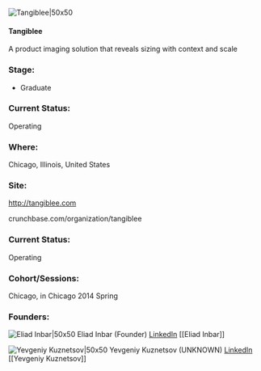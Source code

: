 

![Tangiblee|50x50](https://apimg.techstars.com/connect/images/image_files/53f56b97a88ebd1d2d000003/original/tangiblee_logo_big.png)

#### Tangiblee
A product imaging solution that reveals sizing with context and scale

### Stage: 
 - Graduate 

### Current Status: 
Operating

### Where:
Chicago, Illinois, United States

### Site:
http://tangiblee.com



crunchbase.com/organization/tangiblee

### Current Status: 
Operating

### Cohort/Sessions: 
Chicago, in Chicago 2014 Spring

### Founders: 

![Eliad Inbar|50x50](https://apimg.techstars.com/connect/images/image_files/537c/2688/d99d/61a0/c600/0004/original/eliad-profile.jpg) Eliad Inbar (Founder) [LinkedIn](https://linkedin.com/in/eliadinbar) [[Eliad Inbar]]

![Yevgeniy Kuznetsov|50x50](https://apimg.techstars.com/connect/images/image_files/537c/269f/7351/d8a8/6700/0002/original/ev-profile.jpg) Yevgeniy Kuznetsov (UNKNOWN) [LinkedIn](https://linkedin.com/in/yevgeniykuznetsov) [[Yevgeniy Kuznetsov]]


